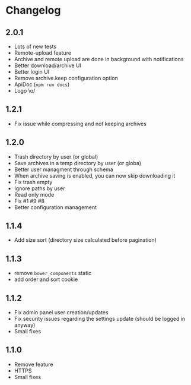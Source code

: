 # Changelog

## 2.0.1
- Lots of new tests
- Remote-upload feature
- Archive and remote upload are done in background with notifications
- Better download/archive UI
- Better login UI
- Remove archive.keep configuration option
- ApiDoc (`npm run docs`)
- Logo \o/

## 1.2.1
- Fix issue while compressing and not keeping archives

## 1.2.0
- Trash directory by user (or global)
- Save archives in a temp directory by user (or globa)
- Better user managment through schema
- When archive saving is enabled, you can now skip downloading it
- Fix trash empty
- Ignore paths by user
- Read only mode
- Fix #1 #9 #8
- Better configuration management

## 1.1.4
- Add size sort (directory size calculated before pagination)

## 1.1.3
- remove `bower_components` static
- add order and sort cookie 

## 1.1.2
- Fix admin panel user creation/updates
- Fix security issues regarding the settings update (should be logged in anyway)
- Small fixes

## 1.1.0
- Remove feature
- HTTPS
- Small fixes
